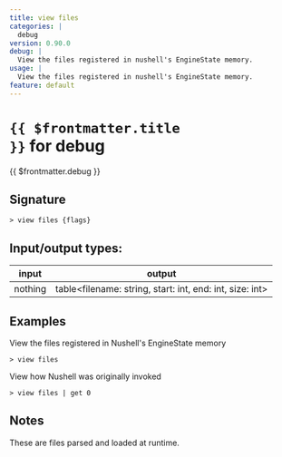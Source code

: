 ```yaml
---
title: view files
categories: |
  debug
version: 0.90.0
debug: |
  View the files registered in nushell's EngineState memory.
usage: |
  View the files registered in nushell's EngineState memory.
feature: default
---
```


<!-- This file is automatically generated. Please edit the command in https://github.com/nushell/nushell instead. -->

# <code>{{ $frontmatter.title }}</code> for debug

<div class='command-title'>{{ $frontmatter.debug }}</div>

## Signature

`> view files {flags} `

## Input/output types:

| input   | output                                                     |
| ------- | ---------------------------------------------------------- |
| nothing | table\<filename: string, start: int, end: int, size: int\> |

## Examples

View the files registered in Nushell's EngineState memory

```nushell
> view files

```

View how Nushell was originally invoked

```nushell
> view files | get 0

```

## Notes

These are files parsed and loaded at runtime.
